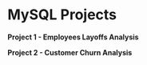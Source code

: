 # MySQL Projects

**Project 1 - Employees Layoffs Analysis**

**Project 2 - Customer Churn Analysis**

